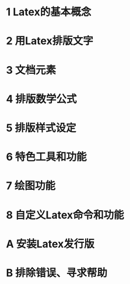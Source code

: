 # 1 Latex的基本概念
# 2 用Latex排版文字
# 3 文档元素
# 4 排版数学公式
# 5 排版样式设定
# 6 特色工具和功能
# 7 绘图功能
# 8 自定义Latex命令和功能
# A 安装Latex发行版
# B 排除错误、寻求帮助
